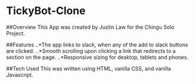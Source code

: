 # TickyBot-Clone

##Overview
This App was created by Justin Law for the Chingu Solo Project.

##Features
..*The app links to slack, when any of the add to slack buttons are clicked.
..*Smooth scrolling upon clicking a link that redirects to a section on the page.
..*Responsive sizing for desktop, tablets and phones.

##Tech Used
This was written using HTML, vanilla CSS, and vanilla Javascript.
